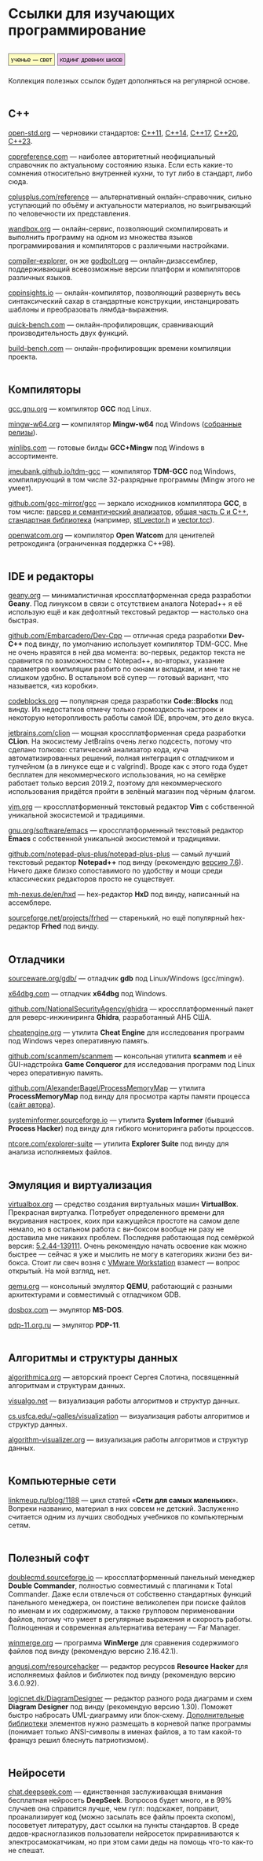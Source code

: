 # Ссылки для изучающих программирование

[![image](../../../data/tags/education/tag_education.png)](../../../data/tags/education)
[![image](../../../data/tags/cpp/tag_cpp.png)](../../../data/tags/cpp)
-----

Коллекция полезных ссылок будет дополняться на регулярной основе.
<br><br>

## C++

[open-std.org](https://open-std.org/) — черновики стандартов: [C++11](https://www.open-std.org/jtc1/sc22/wg21/docs/papers/2012/n3337.pdf), [C++14](https://www.open-std.org/jtc1/sc22/wg21/docs/papers/2014/n4296.pdf), [C++17](https://www.open-std.org/jtc1/sc22/wg21/docs/papers/2017/n4659.pdf), [C++20](https://www.open-std.org/jtc1/sc22/wg21/docs/papers/2020/n4861.pdf), [C++23](https://www.open-std.org/jtc1/sc22/wg21/docs/papers/2023/n4950.pdf).

[cppreference.com](https://en.cppreference.com/w/) — наиболее авторитетный неофициальный справочник по актуальному состоянию языка. Если есть какие-то сомнения относительно внутренней кухни, то тут либо в стандарт, либо сюда.

[cplusplus.com/reference](https://cplusplus.com/reference/) — альтернативный онлайн-справочник, сильно уступающий по объёму и актуальности материалов, но выигрывающий по человечности их представления.

[wandbox.org](https://wandbox.org/) — онлайн-сервис, позволяющий скомпилировать и выполнить программу на одном из множества языков программирования и компиляторов с различными настройками.

[compiler-explorer](https://compiler-explorer.com/), он же [godbolt.org](https://godbolt.org/) — онлайн-дизассемблер, поддерживающий всевозможные версии платформ и компиляторов различных языков.

[cppinsights.io](https://cppinsights.io/) — онлайн-компилятор, позволяющий развернуть весь синтаксический сахар в стандартные конструкции, инстанцировать шаблоны и преобразовать лямбда-выражения.

[quick-bench.com](https://quick-bench.com/) — онлайн-профилировщик, сравнивающий производительность двух функций.

[build-bench.com](https://build-bench.com/) — онлайн-профилировщик времени компиляции проекта.
<br><br>

## Компиляторы

[gcc.gnu.org](https://gcc.gnu.org/) — компилятор **GCC** под Linux.

[mingw-w64.org](https://www.mingw-w64.org/) — компилятор **Mingw-w64** под Windows ([собранные релизы](https://github.com/niXman/mingw-builds-binaries)).

[winlibs.com](https://winlibs.com/) — готовые билды **GCC+Mingw** под Windows в ассортименте.

[jmeubank.github.io/tdm-gcc](https://jmeubank.github.io/tdm-gcc/) — компилятор **TDM-GCC** под Windows, компилирующий в том числе 32-разрядные программы (Mingw этого не умеет).

[github.com/gcc-mirror/gcc](https://github.com/gcc-mirror/gcc) — зеркало исходников компилятора **GCC**, в том числе: [парсер и семантический анализатор](https://github.com/gcc-mirror/gcc/tree/master/gcc/cp), [общая часть C и C++](https://github.com/gcc-mirror/gcc/tree/master/gcc/c-family), [стандартная библиотека](https://github.com/gcc-mirror/gcc/tree/master/libstdc++-v3) (например, [stl_vector.h](https://github.com/gcc-mirror/gcc/blob/master/libstdc++-v3/include/bits/stl_vector.h) и [vector.tcc](https://github.com/gcc-mirror/gcc/blob/master/libstdc++-v3/include/bits/vector.tcc)).

[openwatcom.org](http://www.openwatcom.org/) — компилятор **Open Watcom** для ценителей ретрокодинга (ограниченная поддержка C++98).
<br><br>

## IDE и редакторы

[geany.org](https://geany.org/) — минималистичная кроссплатформенная среда разработки **Geany**. Под линуксом в связи с отсутствием аналога Notepad++ я её использую ещё и как дефолтный текстовый редактор — настолько она быстрая.

[github.com/Embarcadero/Dev-Cpp](https://github.com/Embarcadero/Dev-Cpp) — отличная среда разработки **Dev-C++** под винду, по умолчанию использует компилятор TDM-GCC. Мне не очень нравятся в ней два момента: во-первых, редактор текста не сравнится по возможностям с Notepad++, во-вторых, указание параметров компиляции разбито по окнам и вкладкам, и мне так не слишком удобно. В остальном всё супер — готовый вариант, что называется, «из коробки».

[codeblocks.org](https://www.codeblocks.org/) — популярная среда разработки **Code::Blocks** под винду. Из недостатков отмечу только громоздкость настроек и некоторую неторопливость работы самой IDE, впрочем, это дело вкуса.

[jetbrains.com/clion](https://www.jetbrains.com/clion/) — мощная кроссплатформенная среда разработки **CLion**. На экосистему JetBrains очень легко подсесть, потому что сделано толково: статический анализатор кода, куча автоматизированных решений, полная интеграция с отладчиком и тулчейном (а в линуксе еще и с valgrind). Вроде как с этого года будет бесплатен для некоммерческого использования, но на семёрке работает только версия 2019.2, поэтому для некоммерческого использования придётся пройти в зелёный магазин под чёрным флагом.

[vim.org](https://www.vim.org/) — кроссплатформенный текстовый редактор **Vim** с собственной уникальной экосистемой и традициями.

[gnu.org/software/emacs](https://www.gnu.org/software/emacs/) — кроссплатформенный текстовый редактор **Emacs** с собственной уникальной экосистемой и традициями.

[github.com/notepad-plus-plus/notepad-plus-plus](https://github.com/notepad-plus-plus/notepad-plus-plus) — самый лучший текстовый редактор **Notepad++** под винду (рекомендую [версию 7.6](https://download.notepad-plus-plus.org/repository/7.x/7.6/)). Ничего даже близко сопоставимого по удобству и мощи среди классических редакторов просто не существует.

[mh-nexus.de/en/hxd](https://mh-nexus.de/en/hxd/) — hex-редактор **HxD** под винду, написанный на ассемблере.

[sourceforge.net/projects/frhed](https://sourceforge.net/projects/frhed/) — старенький, но ещё популярный hex-редактор **Frhed** под винду.
<br><br>

## Отладчики

[sourceware.org/gdb/](https://www.sourceware.org/gdb/) — отладчик **gdb** под Linux/Windows (gcc/mingw).

[x64dbg.com](https://x64dbg.com/) — отладчик **x64dbg** под Windows.

[github.com/NationalSecurityAgency/ghidra](https://github.com/NationalSecurityAgency/ghidra) — кроссплатформенный пакет для реверс-инжиниринга **Ghidra**, разработанный АНБ США.

[cheatengine.org](https://www.cheatengine.org/) — утилита **Cheat Engine** для исследования программ под Windows через оперативную память.

[github.com/scanmem/scanmem](https://github.com/scanmem/scanmem) — консольная утилита **scanmem** и её GUI-надстройка **Game Conqueror** для исследования программ под Linux через оперативную память.

[github.com/AlexanderBagel/ProcessMemoryMap](https://github.com/AlexanderBagel/ProcessMemoryMap) — утилита **ProcessMemoryMap** под винду для просмотра карты памяти процесса ([сайт автора](https://rouse.drkb.ru/)).

[systeminformer.sourceforge.io](https://systeminformer.sourceforge.io/) — утилита **System Informer** (бывший **Process Hacker**) под винду для гибкого мониторинга работы процессов.

[ntcore.com/explorer-suite](https://ntcore.com/explorer-suite/) — утилита **Explorer Suite** под винду для анализа исполняемых файлов.
<br><br>

## Эмуляция и виртуализация

[virtualbox.org](https://www.virtualbox.org/) —  средство создания виртуальных машин **VirtualBox**. Прекрасная виртуалка. Потребует определенного времени для вкуривания настроек, коих при кажущейся простоте на самом деле немало, но в остальном работа с ви-боксом вообще ни разу не доставила мне никаких проблем. Последняя работающая под семёркой версия: [5.2.44-139111](https://download.virtualbox.org/virtualbox/5.2.44/). Очень рекомендую начать освоение как можно быстрее — сейчас я уже и мыслить не могу в категориях жизни без ви-бокса. Стоит ли свеч возня с [VMware Workstation](https://www.vmware.com/products/desktop-hypervisor/workstation-and-fusion) взамест — вопрос открытый. На мой взгляд, нет.

[qemu.org](https://www.qemu.org/) — консольный эмулятор **QEMU**, работающий с разными архитектурами и совместимый с отладчиком GDB.

[dosbox.com](https://www.dosbox.com/) — эмулятор **MS-DOS**.

[pdp-11.org.ru](https://pdp-11.org.ru/) — эмулятор **PDP-11**.
<br><br>

## Алгоритмы и структуры данных

[algorithmica.org](https://ru.algorithmica.org/) — авторский проект Сергея Слотина, посвященный алгоритмам и структурам данных.

[visualgo.net](https://visualgo.net/en) — визуализация работы алгоритмов и структур данных.

[cs.usfca.edu/~galles/visualization](https://www.cs.usfca.edu/~galles/visualization/) — визуализация работы алгоритмов и структур данных.

[algorithm-visualizer.org](https://algorithm-visualizer.org/) — визуализация работы алгоритмов и структур данных.
<br><br>

## Компьютерные сети

[linkmeup.ru/blog/1188](https://linkmeup.ru/blog/1188/) — цикл статей «**Сети для самых маленьких**». Вопреки названию, материал в них совсем не детский. Заслуженно считается одним из лучших свободных учебников по компьютерным сетям.
<br><br>

## Полезный софт

[doublecmd.sourceforge.io](https://doublecmd.sourceforge.io/) — кроссплатформенный панельный менеджер **Double Commander**, полностью совместимый с плагинами к Total Commander. Даже если отвлечься от собственно стандартных функций панельного менеджера, он поистине великолепен при поиске файлов по именам и их содержимому, а также групповом перименовании файлов, потому что умеет в регулярные выражения и скорость работы. Полноценная и современная альтернатива ветерану — Far Manager.

[winmerge.org](https://winmerge.org/) — программа **WinMerge** для сравнения содержимого файлов под винду (рекомендую версию 2.16.42.1).

[angusj.com/resourcehacker](http://www.angusj.com/resourcehacker/) — редактор ресурсов **Resource Hacker** для исполняемых файлов и библиотек под винду (рекомендую версию 3.6.0.92).

[logicnet.dk/DiagramDesigner](https://logicnet.dk/DiagramDesigner/) — редактор разного рода диаграмм и схем **Diagram Designer** под винду (рекомендую версию 1.30). Поможет быстро набросать UML-диаграмму или блок-схему. [Дополнительные библиотеки](https://github.com/meesoft/DiagramDesigner/tree/master/TemplatePalettes) элементов нужно размещать в корневой папке программы (понимает только ANSI-символы в именах файлов, а то там какой-то француз решил блеснуть патриотизмом).
<br><br>

## Нейросети

[chat.deepseek.com](https://chat.deepseek.com/) — единственная заслуживающая внимания бесплатная нейросеть **DeepSeek**. Вопросов будет много, и в 99% случаев она справится лучше, чем гугл: подскажет, поправит, проанализирует код (можно засылать все файлы проекта скопом), посоветует литературу, даст ссылки на пункты стандартов. В среде дедов-красноглазиков пользователи нейросеток приравниваются к электросамокатчикам, но при этом сами деды на помощь что-то как-то не спешат.
<br><br>
